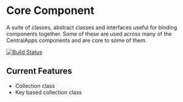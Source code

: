 # Core Component

A suite of classes, abstract classes and interfaces useful for binding components together. Some of these are used across many of the CentralApps components and are core to some of them.

[![Build Status](https://travis-ci.org/CentralApps/Core.png)](https://travis-ci.org/CentralApps/Core)

## Current Features

- Collection class
- Key based collection class